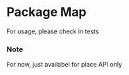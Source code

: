 # Package Map

For usage, please check in tests


### Note

For now, just availabel for place API only
